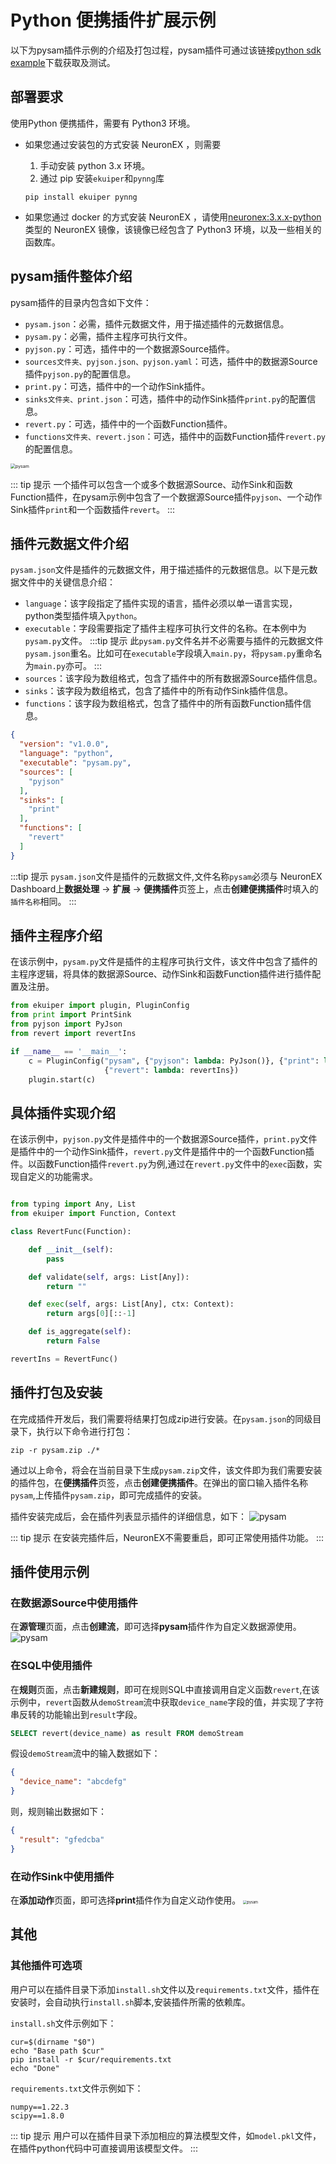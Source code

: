 # Python 便携插件扩展示例

以下为pysam插件示例的介绍及打包过程，pysam插件可通过该链接[python sdk example](https://github.com/lf-edge/ekuiper/tree/master/sdk/python)下载获取及测试。

## 部署要求
使用Python 便携插件，需要有 Python3 环境。
- 如果您通过安装包的方式安装 NeuronEX ，则需要
  
  1. 手动安装 python 3.x 环境。
  2. 通过 pip 安装`ekuiper`和`pynng`库
  ```shell
  pip install ekuiper pynng
  ```

- 如果您通过 docker 的方式安装 NeuronEX ，请使用[neuronex:3.x.x-python](../installation/docker.md#docker-容器-python-运行环境)类型的 NeuronEX 镜像，该镜像已经包含了 Python3 环境，以及一些相关的函数库。

## pysam插件整体介绍

pysam插件的目录内包含如下文件：

- `pysam.json`：必需，插件元数据文件，用于描述插件的元数据信息。
- `pysam.py`：必需，插件主程序可执行文件。
- `pyjson.py`：可选，插件中的一个数据源Source插件。
- `sources文件夹、pyjson.json、pyjson.yaml`：可选，插件中的数据源Source插件`pyjson.py`的配置信息。
- `print.py`：可选，插件中的一个动作Sink插件。
- `sinks文件夹、print.json`：可选，插件中的动作Sink插件`print.py`的配置信息。
- `revert.py`：可选，插件中的一个函数Function插件。
- `functions文件夹、revert.json`：可选，插件中的函数Function插件`revert.py`的配置信息。

<img src="./_assets/pysam_overview.png" alt="pysam" style="zoom:50%;" />

::: tip 提示
一个插件可以包含一个或多个数据源Source、动作Sink和函数Function插件，在pysam示例中包含了一个数据源Source插件`pyjson`、一个动作Sink插件`print`和一个函数插件`revert`。
:::

## 插件元数据文件介绍
`pysam.json`文件是插件的元数据文件，用于描述插件的元数据信息。以下是元数据文件中的关键信息介绍：
- `language`：该字段指定了插件实现的语言，插件必须以单一语言实现，python类型插件填入`python`。
- `executable`：字段需要指定了插件主程序可执行文件的名称。在本例中为`pysam.py`文件。
:::tip 提示
此`pysam.py`文件名并不必需要与插件的元数据文件`pysam.json`重名。比如可在`executable`字段填入`main.py`，将`pysam.py`重命名为`main.py`亦可。
:::
- `sources`：该字段为数组格式，包含了插件中的所有数据源Source插件信息。
- `sinks`：该字段为数组格式，包含了插件中的所有动作Sink插件信息。
- `functions`：该字段为数组格式，包含了插件中的所有函数Function插件信息。

```json
{
  "version": "v1.0.0",
  "language": "python",
  "executable": "pysam.py",
  "sources": [
    "pyjson"
  ],
  "sinks": [
    "print"
  ],
  "functions": [
    "revert"
  ]
}
```
:::tip 提示
`pysam.json`文件是插件的元数据文件,文件名称`pysam`必须与 NeuronEX Dashboard上**数据处理** -> **扩展** -> **便携插件**页签上，点击**创建便携插件**时填入的`插件名称`相同。
:::


## 插件主程序介绍
在该示例中，`pysam.py`文件是插件的主程序可执行文件，该文件中包含了插件的主程序逻辑，将具体的数据源Source、动作Sink和函数Function插件进行插件配置及注册。

```python
from ekuiper import plugin, PluginConfig
from print import PrintSink
from pyjson import PyJson
from revert import revertIns

if __name__ == '__main__':
    c = PluginConfig("pysam", {"pyjson": lambda: PyJson()}, {"print": lambda: PrintSink()},
                     {"revert": lambda: revertIns})
    plugin.start(c)
```

## 具体插件实现介绍

在该示例中，`pyjson.py`文件是插件中的一个数据源Source插件，`print.py`文件是插件中的一个动作Sink插件，`revert.py`文件是插件中的一个函数Function插件。以函数Function插件`revert.py`为例,通过在`revert.py`文件中的`exec`函数，实现自定义的功能需求。
    
```python

from typing import Any, List
from ekuiper import Function, Context

class RevertFunc(Function):

    def __init__(self):
        pass

    def validate(self, args: List[Any]):
        return ""

    def exec(self, args: List[Any], ctx: Context):
        return args[0][::-1]

    def is_aggregate(self):
        return False

revertIns = RevertFunc()
```

## 插件打包及安装

在完成插件开发后，我们需要将结果打包成zip进行安装。在`pysam.json`的同级目录下，执行以下命令进行打包：

```shell
zip -r pysam.zip ./*

```
通过以上命令，将会在当前目录下生成`pysam.zip`文件，该文件即为我们需要安装的插件包，在**便携插件**页签，点击**创建便携插件**。在弹出的窗口输入插件名称`pysam`,上传插件`pysam.zip`，即可完成插件的安装。

插件安装完成后，会在插件列表显示插件的详细信息，如下：
<img src="./_assets/pysam_uishow.png" alt="pysam" style="zoom:100%;" />

::: tip 提示
在安装完插件后，NeuronEX不需要重启，即可正常使用插件功能。
:::

## 插件使用示例

### 在数据源Source中使用插件
在**源管理**页面，点击**创建流**，即可选择**pysam**插件作为自定义数据源使用。
<img src="./_assets/pysam_source.png" alt="pysam" style="zoom:100%;" />

### 在SQL中使用插件

在**规则**页面，点击**新建规则**，即可在规则SQL中直接调用自定义函数`revert`,在该示例中，`revert`函数从`demoStream`流中获取`device_name`字段的值，并实现了字符串反转的功能输出到`result`字段。

```sql
SELECT revert(device_name) as result FROM demoStream
```
假设`demoStream`流中的输入数据如下：
```json
{
  "device_name": "abcdefg"
}

```
则，规则输出数据如下：
```json
{
  "result": "gfedcba"
}

```

### 在动作Sink中使用插件

在**添加动作**页面，即可选择**print**插件作为自定义动作使用。
<img src="./_assets/pysam_sink.png" alt="pysam" style="zoom:40%;" />


## 其他

### 其他插件可选项
用户可以在插件目录下添加`install.sh`文件以及`requirements.txt`文件，插件在安装时，会自动执行`install.sh`脚本,安装插件所需的依赖库。

`install.sh`文件示例如下：

```shell
cur=$(dirname "$0")
echo "Base path $cur"
pip install -r $cur/requirements.txt
echo "Done"
```

`requirements.txt`文件示例如下：

```shell
numpy==1.22.3
scipy==1.8.0
```

::: tip 提示
用户可以在插件目录下添加相应的算法模型文件，如`model.pkl`文件，在插件python代码中可直接调用该模型文件。
:::
